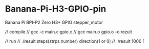 # Banana-Pi-H3-GPIO-pin
Banana Pi BPI-P2 Zero H3+ GPIO stepper_motor 

// compile
// gcc -c main.c gpio.c
// gcc main.o gpio.o -o rezult

// run 
// ./result steps(strps number) direction(1 or 0)
// ./result 1000 1 
